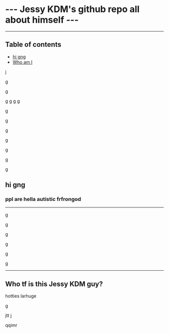 # --- Jessy KDM's github repo all about himself ---
---

## Table of contents
- [hi gng](##hi-gng)
- [Who am I](##who-tf-is-this-jessy-kdm-guy)


j

g

g

g
g
g
g


g

g

g


g


g


g


g

## hi gng

### ppl are hella autistic frfrongod

---


g


g


g


g


g


g

---
## Who tf is this Jessy KDM guy?
hotties larhuge

g


jtt
j





qqimr
